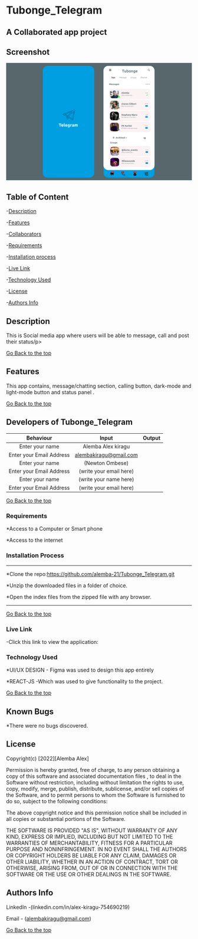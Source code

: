 # Tubonge_Telegram

## A Collaborated app project

## Screenshot

![image](./src/Images/tubonge_design.png)

## Table of Content

-[Description](#description)

-[Features](#features)

-[Collaborators](#developers-of-tubonge_telegram)

-[Requirements](#requirements)

-[Installation process](#installation-process)

-[Live Link](#Live-Link)

-[Technology Used](#technology-Used)

-[License](#license)

-[Authors Info](#Authors-info)

## Description

<p>This is Social media app where users will be able to message, call and post their status/p>

[Go Back to the top](#Tubonge_Telegram)

## Features

This app contains, message/chatting section, calling button, dark-mode and light-mode button and status panel . 

[Go Back to the top](#Tubonge_Telegram)

## Developers of Tubonge_Telegram

|Behaviour |Input   |Output
|:---------:|:-------:|:-------:|
|Enter your name | Alemba Alex kiragu |    |
|Enter your Email Address |alembakiragu@gmail.com |    |
|Enter your name | (Newton Ombese) |    |
|Enter your Email Address |(write your email here) |    |
|Enter your name | (write your name here) |    |
|Enter your Email Address |(write your email here) |    |

[Go Back to the top](#Tubonge_Telegram)

### Requirements

*Access to a Computer or Smart phone

*Access to the internet

### Installation Process

****

*Clone the repo:https://github.com/alemba-21/Tubonge_Telegram.git

*Unzip the downloaded files in a folder of choice.

*Open the index files from the zipped file with any browser.
****

[Go Back to the top](#Tubonge_Telegram)

### Live Link

-Click this link to view the application: 

### Technology Used

*UI/UX DESIGN - Figma was used to design this app entirely

*REACT-JS -Which was used to give functionality to the project.

[Go Back to the top](#Tubonge_Telegram)

## Known Bugs

*There were no bugs discovered.

## License

Copyright(c) [2022][Alemba Alex]

Permission is hereby granted, free of charge, to any person obtaining a copy of this software and associated documentation files , to deal in the Software without restriction, including without limitation the rights to use, copy, modify, merge, publish, distribute, sublicense, and/or sell copies of the Software, and to permit persons to whom the Software is furnished to do so, subject to the following conditions:

The above copyright notice and this permission notice shall be included in all copies or substantial portions of the Software.

THE SOFTWARE IS PROVIDED "AS IS", WITHOUT WARRANTY OF ANY KIND, EXPRESS OR IMPLIED, INCLUDING BUT NOT LIMITED TO THE WARRANTIES OF MERCHANTABILITY, FITNESS FOR A PARTICULAR PURPOSE AND NONINFRINGEMENT. IN NO EVENT SHALL THE AUTHORS OR COPYRIGHT HOLDERS BE LIABLE FOR ANY CLAIM, DAMAGES OR OTHER LIABILITY, WHETHER IN AN ACTION OF CONTRACT, TORT OR OTHERWISE, ARISING FROM, OUT OF OR IN CONNECTION WITH THE SOFTWARE OR THE USE OR OTHER DEALINGS IN THE SOFTWARE.

## Authors Info

LinkedIn -(linkedin.com/in/alex-kiragu-754690219)

Email - (alembakiragu@gmail.com)

[Go Back to the top](#Tubonge_Telegram)